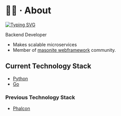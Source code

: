 # 👨‍💻 · About

[![Typing SVG](https://readme-typing-svg.herokuapp.com?font=Fira+Code&size=19&pause=1000&color=0000D1&width=585&lines=Charlton+%7C%3E+Python+%7C%3E+Go+%7C%3E+Backend+Developer+)](https://git.io/typing-svg)

Backend Developer

- Makes scalable microservices
- Member of [masonite webframework](https://docs.masoniteproject.com/) community.

## Current Technology Stack

- [Python](https://www.python.org/)
- [Go](https://go.dev/)

### Previous Technology Stack

- [Phalcon](https://phalcon.io/en-us)
